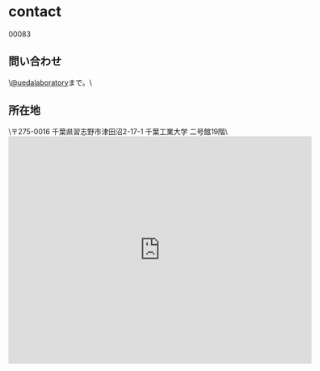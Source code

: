 # contact
00083 <h2>問い合わせ</h2>\\<a href="https://twitter.com/uedalaboratory" target="_blank">\@uedalaboratory</a>まで。\\<h2>所在地</h2>\\〒275-0016 千葉県習志野市津田沼2-17-1 千葉工業大学 二号館19階\\<iframe src="https://www.google.com/maps/embed?pb=!1m18!1m12!1m3!1d829572.832215476!2d140.0213635!3d35.68884699999999!2m3!1f0!2f0!3f0!3m2!1i1024!2i768!4f13.1!3m3!1m2!1s0x602280271c38ab81%3A0x9b26ed71e15bb456!2z5Y2D6JGJ5bel5qWt5aSn5a2m!5e0!3m2!1sja!2sjp!4v1442669509656" width="600" height="450" frameborder="0" style="border:0" allowfullscreen></iframe>
